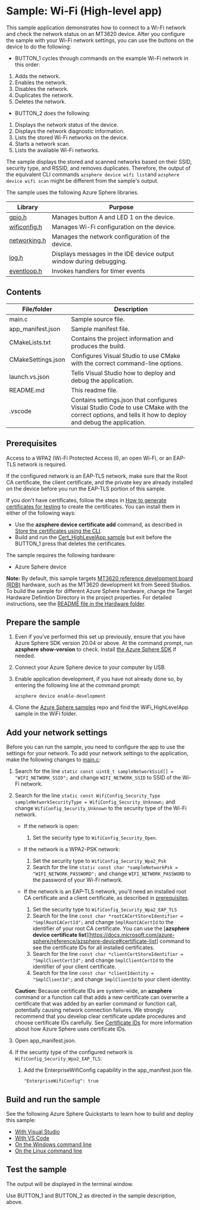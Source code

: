 # Sample: Wi-Fi (High-level app)

This sample application demonstrates how to connect to a Wi-Fi network and check the network status on an MT3620 device. After you configure the sample with your Wi-Fi network settings, you can use the buttons on the device to do the following:

- BUTTON_1 cycles through commands on the example Wi-Fi network in this order:

1. Adds the network.
1. Enables the network.
1. Disables the network.
1. Duplicates the network.
1. Deletes the network.

- BUTTON_2 does the following:

1. Displays the network status of the device.
1. Displays the network diagnostic information.
1. Lists the stored Wi-Fi networks on the device.
1. Starts a network scan.
1. Lists the available Wi-Fi networks.

The sample displays the stored and scanned networks based on their SSID, security type, and RSSID, and removes duplicates. Therefore, the output of the equivalent CLI commands `azsphere device wifi list`and `azsphere device wifi scan` might be different from the sample's output.

The sample uses the following Azure Sphere libraries.

| Library | Purpose |
|---------|---------|
| [gpio.h](https://docs.microsoft.com/azure-sphere/reference/applibs-reference/applibs-gpio/gpio-overview) | Manages button A and LED 1 on the device. |
| [wificonfig.h](https://docs.microsoft.com/azure-sphere/reference/applibs-reference/applibs-wificonfig/wificonfig-overview) | Manages Wi-Fi configuration on the device. |
| [networking.h](https://docs.microsoft.com/azure-sphere/reference/applibs-reference/applibs-networking/networking-overview) | Manages the network configuration of the device. |
| [log.h](https://docs.microsoft.com/azure-sphere/reference/applibs-reference/applibs-log/log-overview) | Displays messages in the IDE device output window during debugging.
| [eventloop.h](https://docs.microsoft.com/azure-sphere/reference/applibs-reference/applibs-eventloop/eventloop-overview) | Invokes handlers for timer events |

## Contents

| File/folder | Description |
|-------------|-------------|
|   main.c    | Sample source file. |
| app_manifest.json |Sample manifest file. |
| CMakeLists.txt | Contains the project information and produces the build. |
| CMakeSettings.json| Configures Visual Studio to use CMake with the correct command-line options. |
|launch.vs.json |Tells Visual Studio how to deploy and debug the application.|
| README.md | This readme file. |
|.vscode |Contains settings.json that configures Visual Studio Code to use CMake with the correct options, and tells it how to deploy and debug the application. |

## Prerequisites

Access to a WPA2 (Wi-Fi Protected Access II), an open Wi-Fi, or an EAP-TLS network is required.

If the configured network is an EAP-TLS network, make sure that the Root CA certificate, the client certificate, and the private key are already 
installed on the device before you run the EAP-TLS portion of this sample. 

If you don't have certificates, follow the steps in [How to generate certificates for testing](https://github.com/Azure/azure-sphere-samples/tree/master/Samples/Certificates/Cert_HighLevelApp/get-certificates.md) to create the certificates. You can install them in either of the following ways:

- Use the **azsphere device certificate add** command, as described in [Store the certificates using the CLI](https://docs.microsoft.com/azure-sphere/network/eap-tls-cert-acquisition#store-the-certificates-using-the-cli).
- Build and  run the [Cert_HighLevelApp sample](https://github.com/Azure/azure-sphere-samples/tree/master/Samples/Certificates/Cert_HighLevelApp) but exit before the BUTTON_1 press that deletes the certificates.

The sample requires the following hardware:

- Azure Sphere device

**Note:** By default, this sample targets [MT3620 reference development board (RDB)](https://docs.microsoft.com/azure-sphere/hardware/mt3620-reference-board-design) hardware, such as the MT3620 development kit from Seeed Studios. To build the sample for different Azure Sphere hardware, change the Target Hardware Definition Directory in the project properties. For detailed instructions, see the [README file in the Hardware folder](../../../Hardware/README.md).

## Prepare the sample

1. Even if you've performed this set up previously, ensure that you have Azure Sphere SDK version 20.04 or above. At the command prompt, run **azsphere show-version** to check. Install [the Azure Sphere SDK](https://docs.microsoft.com/azure-sphere/install/install-sdk) if needed.
1. Connect your Azure Sphere device to your computer by USB.
1. Enable application development, if you have not already done so, by entering the following line at the command prompt:

   `azsphere device enable-development`

1. Clone the [Azure Sphere samples](https://github.com/Azure/azure-sphere-samples/) repo and find the WiFi_HighLevelApp sample in the WiFi folder.

## Add your network settings

Before you can run the sample, you need to configure the app to use the settings for your network. To add your network settings to the application, make the following changes to [main.c](./main.c):

1. Search for the line `static const uint8_t sampleNetworkSsid[] = "WIFI_NETWORK_SSID";` and change `WIFI_NETWORK_SSID` to SSID of the Wi-Fi network.
1. Search for the line `static const WifiConfig_Security_Type sampleNetworkSecurityType = WifiConfig_Security_Unknown;` and change `WifiConfig_Security_Unknown` to the security type of the Wi-Fi network. 
     - If the network is open:
        1. Set the security type to `WifiConfig_Security_Open`.
     - If the network is a WPA2-PSK network:
        1. Set the security type to `WifiConfig_Security_Wpa2_Psk` 
        1. Search for the line `static const char *sampleNetworkPsk = "WIFI_NETWORK_PASSWORD";` and change `WIFI_NETWORK_PASSWORD` to the password of your Wi-Fi network.
     - If the network is an EAP-TLS network, you'll need an installed root CA certificate and a client certificate, as described in [prerequisites](#prerequisites).

        1. Set the security type to `WifiConfig_Security_Wpa2_EAP_TLS`
        1. Search for the line `const char *rootCACertStoreIdentifier = "SmplRootCACertId";` and change `SmplRootCACertId` to the identifier of your root CA certificate. You can use the [**azsphere device certificate list**][https://docs.microsoft.com/azure-sphere/reference/azsphere-device#certificate-list] command to see the certificate IDs for all installed certificates. 
        1. Search for the line `const char *clientCertStoreIdentifier = "SmplClientCertId";` and change `SmplClientCertId` to the identifier of your client certificate. 
        1. Search for the line `const char *clientIdentity = "SmplClientId";` and change `SmplClientId` to your client identity.

   **Caution:** Because certificate IDs are system-wide, an **azsphere** command or a function call that adds a new certificate can overwrite a certificate that was added by an earlier command or function call, potentially causing network connection failures. We strongly recommend that you develop clear certificate update procedures and choose certificate IDs carefully. See [Certificate IDs](https://docs.microsoft.com/azure-sphere/app-development/certstore#certificate-ids) for more information about how Azure Sphere uses certificate IDs. 

1. Open app_manifest.json.
1. If the security type of the configured network is `WifiConfig_Security_Wpa2_EAP_TLS`:
    1. Add the EnterpriseWifiConfig capability in the app_manifest.json file.

         `"EnterpriseWifiConfig": true`

## Build and run the sample

See the following Azure Sphere Quickstarts to learn how to build and deploy this sample:

   -  [With Visual Studio](https://docs.microsoft.com/azure-sphere/install/qs-blink-application)
   -  [With VS Code](https://docs.microsoft.com/azure-sphere/install/qs-blink-vscode)
   -  [On the Windows command line](https://docs.microsoft.com/azure-sphere/install/qs-blink-cli)
   -  [On the Linux command line](https://docs.microsoft.com/azure-sphere/install/qs-blink-linux-cli)

## Test the sample

The output will be displayed in the terminal window.

Use BUTTON_1 and BUTTON_2 as directed in the sample description, above.
